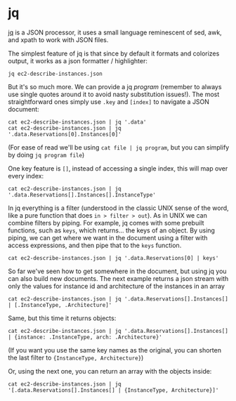 jq
==

[jq](https://stedolan.github.io) is a JSON processor, it uses a small language
reminescent of sed, awk, and xpath to work with JSON files.

The simplest feature of jq is that since by default it formats and colorizes
output, it works as a json formatter / highlighter:

```{.sh}
jq ec2-describe-instances.json
```

But it's so much more. We can provide a jq _program_ (remember to always use
single quotes around it to avoid nasty substitution issues!). The most
straightforward ones simply use `.key` and `[index]` to navigate a JSON
document:

```{.sh}
cat ec2-describe-instances.json | jq '.data'
cat ec2-describe-instances.json | jq '.data.Reservations[0].Instances[0]'
```

(For ease of read we'll be using `cat file | jq program`, but you can simplify
by doing `jq program file`)

One key feature is `[]`, instead of accessing a single index, this will map over every index:

```{.sh}
cat ec2-describe-instances.json | jq '.data.Reservations[].Instances[].InstanceType'
```

In jq everything is a filter (understood in the classic UNIX sense of the word,
like a pure function that does `in > filter > out`). As in UNIX we can combine
filters by piping. For example, jq comes with some prebuilt functions, such as
`keys`, which returns... the keys of an object. By using piping, we can get
where we want in the document using a filter with access expressions, and then
pipe that to the `keys` function.

```{.sh}
cat ec2-describe-instances.json | jq '.data.Reservations[0] | keys'
```

So far we've seen how to get somewhere in the document, but using jq you can
also build new documents. The next example returns a json stream with only the
values for instance id and architecture of the instances in an array

```{.sh}
cat ec2-describe-instances.json | jq '.data.Reservations[].Instances[] | [.InstanceType, .Architecture]'
```

Same, but this time it returns objects:

```{.sh}
cat ec2-describe-instances.json | jq '.data.Reservations[].Instances[] | {instance: .InstanceType, arch: .Architecture}'
```

(If you want you use the same key names as the original, you can shorten the
last filter to `{InstanceType, Architecture}`)

Or, using the next one, you can return an array with the objects inside:

```{.sh}
cat ec2-describe-instances.json | jq '[.data.Reservations[].Instances[] | {InstanceType, Architecture}]'
```

